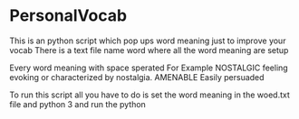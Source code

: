 # PersonalVocab
This is an python script which pop ups word meaning just to improve your vocab
There is a text file name word where all the word meaning are setup 

Every word meaning with space sperated 
For Example
NOSTALGIC feeling evoking or characterized by nostalgia.
AMENABLE Easily persuaded

To run this script all you have to do is set the word meaning in the woed.txt file and python 3 and run the python
